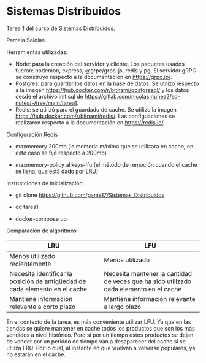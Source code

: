 # Sistemas Distribuidos

Tarea 1 del curso de Sistemas Distribuidos.

Pamela Saldías.

Herramientas utilizadas:
- Node: para la creación del servidor y cliente. Los paquetes usados fueron: nodemon, express, @grpc/grpc-js, redis y pg. El servidor gRPC se construyó respecto a la documentación en https://grpc.io/.
- Postgres: para guardar los datos en la base de datos. Se utilizo respecto a la imagen https://hub.docker.com/r/bitnami/postgresql/ y los datos desde el archivo init.sql de https://gitlab.com/nicolas.nunez2/sd-notes/-/tree/main/tarea1.
- Redis: se utilizó para el guardado de cache. Se utilizo la imagen https://hub.docker.com/r/bitnami/redis/. Las configuaciones se realizaron respecto a la documentación en https://redis.io/.

Configuración Redis

- maxmemory 200mb (la memoria máxima que se utilizara en cache, en este caso se fijó respecto a 200mb)

- maxmemory-policy allkeys-lfu (el método de remoción cuando el cache se llena, que está dado por LRU)

Instrucciones de inicialización:

- git clone https://github.com/pame17/Sistemas_Distribuidos

- cd tarea1

- docker-compose up

Comparación de algoritmos

| LRU | LFU |
| ------------- | ------------- |
| Menos utilizado recientemente | Menos utilizado |
| Necesita identificar la posición de antigüedad de cada elemento en el cache | Necesita mantener la cantidad de veces que ha sido utilizado cada elemento en el cache|
| Mantiene información relevante a corto plazo | Mantiene información relevante a largo plazo |

En el contexto de la tarea, es más conveniente utilizar LFU. Ya que en las tiendas se quiere mantener en cache todos los productos que son los más vendidos a nivel histórico. Pero si por un tiempo estos productos se dejan de vender por un periodo de tiempo van a desaparecer del cache si se utiliza LRU. Por lo cual, al instante en que vuelvan a volverse populares, ya no estarán en el cache.


